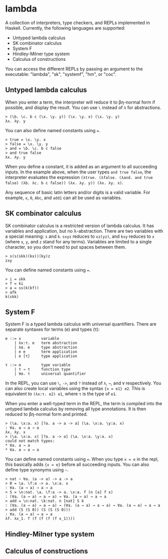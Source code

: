 # lambda
A collection of interpreters, type checkers, and REPLs implemented in Haskell. Currently, the following languages are supported:

* Untyped lambda calculus
* SK combinator calculus
* System F
* Hindley-Milner type system
* Calculus of constructions

You can access the different REPLs by passing an argument to the executable: "lambda", "sk", "systemf", "hm", or "coc".

## Untyped lambda calculus
When you enter a term, the interpreter will reduce it to βη-normal form if possible, and display the result. You can use  `\` instead of `λ` for abstractions.

```
> (\b. \c. b c (\x. \y. y)) (\x. \y. x) (\x. \y. y)
λx. λy. y
```

You can also define named constants using `=`.

```
> true = \x. \y. x
> false = \x. \y. y
> and = \b. \c. b c false
> and true false
λx. λy. y
```

When you define a constant, it is added as an argument to all succeeding inputs. In the example above, when the user types `and true false`, the interpreter evaluates the expression `(λtrue. (λfalse. (λand. and true false) (λb. λc. b c false)) (λx. λy. y)) (λx. λy. x)`.

Any sequence of basic latin letters and/or digits is a valid variable. For example, `x`, `0`, `Abc`, and `add1` can all be used as variables.

## SK combinator calculus
SK combinator calculus is a restricted version of lambda calculus. It has variables and application, but no λ-abstraction. There are two variables with a special meaning: `s` and `k`. `sxyz` reduces to `xz(yz)`, and `kxy` reduces to `x` (where `x`, `y`, and `z` stand for any terms). Variables are limited to a single character, so you don't need to put spaces between them.

```
> s(s(skk)(kx))(ky)z
zxy
```

You can define named constants using `=`.

```
> i = skk
> f = ki
> a = ss(k(kf))
> afk
k(skk)
```

## System F
System F is a typed lambda calculus with universal quantifiers. There are separate syntaxes for terms (e) and types (τ):

```
e ::= x         variable
    | λx:τ. e   term abstraction
    | λα. e     type abstraction
    | e e       term application
    | e [τ]     type application

τ ::= α         type variable
    | τ → τ     function type
    | ∀α. τ     universal quantifier
```

In the REPL, you can use `\`, `->`, and `?` instead of `λ`, `→`, and `∀` respectively. You can also create local variables using the syntax `{x = e1} e2`. This is equivalent to `(λx:τ. e2) e1`, where `τ` is the type of `e1`.

When you enter a well-typed term in the REPL, the term is compiled into the untyped lambda calculus by removing all type annotations. It is then reduced to βη-normal form and printed.

```
> (\a. \x:a. x) [?a. a -> a -> a] (\a. \x:a. \y:a. x)
: ∀a. a → a → a
λx. λy. x
> (\a. \x:a. x) [?a. a -> a] (\a. \x:a. \y:a. x)
could not match types:
* ∀a. a → a
* ∀a. a → a → a
```

You can define named constants using `=`. When you type `x = e` in the repl, this basically adds `{x = e}` before all succeeding inputs. You can also define type synonyms using `~`.

```
> nat ~ ∀a. (a -> a) -> a -> a
> 0 = \a. \f:a -> a. \x:a. x
: ∀a. (a → a) → a → a
> S = \n:nat. \a. \f:a -> a. \x:a. f (n [a] f x)
: (∀a. (a → a) → a → a) → ∀a. (a → a) → a → a
> add = \n:nat. \k:nat. n [nat] S k
: (∀a. (a → a) → a → a) → (∀a. (a → a) → a → a) → ∀a. (a → a) → a → a
> add (S (S 0)) (S (S (S 0)))
: ∀a. (a → a) → a → a
λf. λx_1. f (f (f (f (f x_1))))
```

## Hindley-Milner type system

## Calculus of constructions
